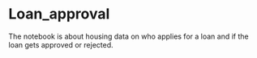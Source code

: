# Loan_approval
The notebook is about housing data on who applies for a loan and if the loan gets approved or rejected. 
